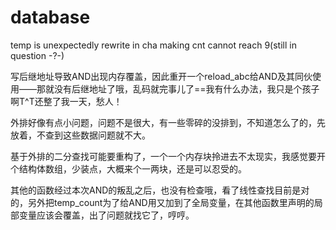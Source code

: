 # database
temp is unexpectedly rewrite in cha making cnt cannot reach 9(still in question -?-)

写后继地址导致AND出现内存覆盖，因此重开一个reload_abc给AND及其同伙使用——那就没有后继地址了哦，乱码就完事儿了==我有什么办法，我只是个孩子啊T^T还整了我一天，愁人！

外排好像有点小问题，问题不是很大，有一些零碎的没排到，不知道怎么了的，先放着，不查到这些数据问题就不大。

基于外排的二分查找可能要重构了，一个一个内存块拎进去不太现实，我感觉要开个结构体数组，少装点，大概来个一两块，还是可以忍受的。

其他的函数经过本次AND的叛乱之后，也没有检查哦，看了线性查找目前是对的，另外把temp_count为了给AND用又加到了全局变量，在其他函数里声明的局部变量应该会覆盖，出了问题就找它了，哼哼。
